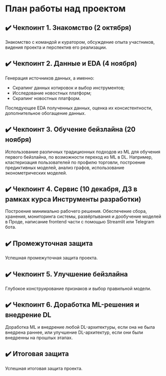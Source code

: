 # План работы над проектом

## ✔️ Чекпоинт 1. Знакомство (2 октября)
Знакомство с командой и куратором, обсуждение опыта участников, видения проекта и перспектив его реализации.

## ✔️ Чекпоинт 2. Данные и EDA (4 ноября)
Генерация источников данных, а именно:
- Скрапинг данных котировок и выбор инструментов; 
- Исследование новостных платформ; 
- Скрапинг новостных платформ.

Последующее EDA полученных данных, оценка их консистентности, дополнительное обогащение данных.

## ✔️ Чекпоинт 3. Обучение бейзлайна (20 ноября)
Использование различных традиционных подходов из ML для обучения первого бейзлайна, по возможности переход из ML в DL. Например, кластеризация пользователей по профилю торговли, построение предиктивных моделей, анализ графов, использование эконометрических моделей. 

## ✔️ Чекпоинт 4. Сервис (10 декабря, ДЗ в рамках курса Инструменты разработки)
Построение минимально рабочего решения. Обеспечение сбора, хранения, мониторинга системы, развёртывания и дообучение моделей в Проде, написание frontend части с помощью Streamlit или Telegram бота.

## ✔️ Промежуточная защита
Успешная промежуточная защита проекта.

## ✔️ Чекпоинт 5. Улучшение бейзлайна
Глубокое конструирование признаков и выбор правильной модели.

## ✔️ Чекпоинт 6. Доработка ML-решения и внедрение DL
Доработка ML и внедрение любой DL-архитектуры, если она не была внедрена раннее, или улучшение DL-архитектур, если они были внедренны на прошлых этапах.
 
## ✔️ Итоговая защита
Успешная итоговая защита проекта.
